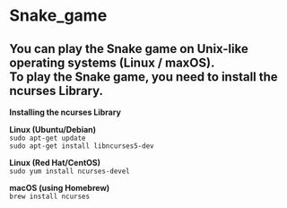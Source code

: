 # Snake_game

<h2>You can play the Snake game on Unix-like operating systems (Linux / maxOS).<br>
To play the Snake game, you need to install the ncurses Library.</h2>

**Installing the ncurses Library**


**Linux (Ubuntu/Debian)**<br>
`sudo apt-get update`<br>
`sudo apt-get install libncurses5-dev`

**Linux (Red Hat/CentOS)**<br>
`sudo yum install ncurses-devel`

**macOS (using Homebrew)**<br>
`brew install ncurses`
